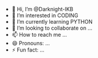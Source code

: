 - 👋 Hi, I’m @Darknight-IKB
- 👀 I’m interested in CODING
- 🌱 I’m currently learning PYTHON
- 💞️ I’m looking to collaborate on ...
- 📫 How to reach me ...
- 😄 Pronouns: ...
- ⚡ Fun fact: ...

<!---
Darknight-IKB/Darknight-IKB is a ✨ special ✨ repository because its `README.md` (this file) appears on your GitHub profile.
You can click the Preview link to take a look at your changes.
--->
